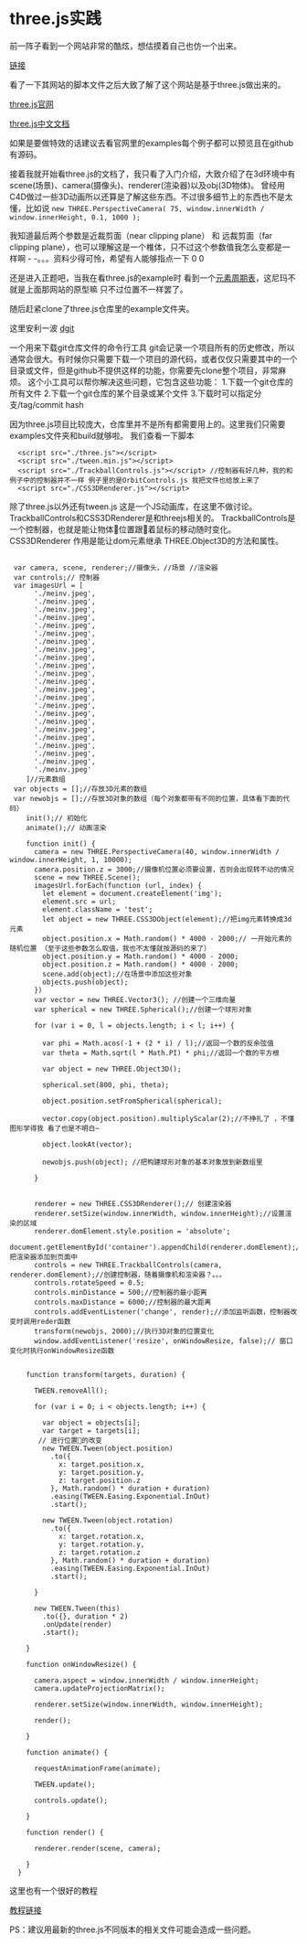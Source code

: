 # three.js实践

前一阵子看到一个网站非常的酷炫，想估摸着自己也仿一个出来。

[链接](http://www.rolexawards.com/40/map)

看了一下其网站的脚本文件之后大致了解了这个网站是基于three.js做出来的。

[three.js官网](https://threejs.org/)

[three.js中文文档](http://techbrood.com/threejs/docs/)

如果是要做特效的话建议去看官网里的examples每个例子都可以预览且在github有源码。

接着我就开始看three.js的文档了，我只看了入门介绍，大致介绍了在3d环境中有scene(场景)、camera(摄像头)、renderer(渲染器)以及obj(3D物体)。
曾经用C4D做过一些3D动画所以还算是了解这些东西。不过很多细节上的东西也不是太懂，比如说
` new THREE.PerspectiveCamera( 75, window.innerWidth / window.innerHeight, 0.1, 1000 ); `

我知道最后两个参数是近裁剪面（near clipping plane） 和 远裁剪面（far clipping plane），也可以理解这是一个椎体，只不过这个参数值我怎么变都是一样啊 - -。。。资料少得可怜，希望有人能够指点一下  0 0 

还是进入正题吧，当我在看three.js的example时 看到一个[元素周期表](https://threejs.org/examples/#css3d_periodictable)，这尼玛不就是上面那网站的原型嘛 只不过位置不一样罢了。

随后赶紧clone了three.js仓库里的example文件夹。

这里安利一波 [dgit](https://github.com/hujiulong/dgit)

一个用来下载git仓库文件的命令行工具
git会记录一个项目所有的历史修改，所以通常会很大。有时候你只需要下载一个项目的源代码，或者仅仅只需要其中的一个目录或文件，但是github不提供这样的功能，你需要先clone整个项目，非常麻烦。
这个小工具可以帮你解决这些问题，它包含这些功能：
1.下载一个git仓库的所有文件
2.下载一个git仓库的某个目录或某个文件
3.下载时可以指定分支/tag/commit hash

因为three.js项目比较庞大，仓库里并不是所有都需要用上的。这里我们只需要examples文件夹和build就够啦。
我们查看一下脚本
```
  <script src="./three.js"></script>
  <script src="./tween.min.js"></script>
  <script src="./TrackballControls.js"></script> //控制器有好几种，我的和例子中的控制器并不一样 例子里的是OrbitControls.js 我把文件也给放上来了
  <script src="./CSS3DRenderer.js"></script>

```
除了three.js以外还有tween.js 这是一个JS动画库，在这里不做讨论。
TrackballControls和CSS3DRenderer是和threejs相关的。
TrackballControls是一个控制器，也就是能让物体位置跟着鼠标的移动随时变化。
CSS3DRenderer 作用是能让dom元素继承 THREE.Object3D的方法和属性。
```
 
 var camera, scene, renderer;//摄像头，//场景 //渲染器
 var controls;// 控制器
 var imagesUrl = [
      './meinv.jpeg',
      './meinv.jpeg',
      './meinv.jpeg',
      './meinv.jpeg',
      './meinv.jpeg',
      './meinv.jpeg',
      './meinv.jpeg',
      './meinv.jpeg',
      './meinv.jpeg',
      './meinv.jpeg',
      './meinv.jpeg',
      './meinv.jpeg',
      './meinv.jpeg',
      './meinv.jpeg',
      './meinv.jpeg',
      './meinv.jpeg',
      './meinv.jpeg',
      './meinv.jpeg',
      './meinv.jpeg',
      './meinv.jpeg',
      './meinv.jpeg',
      './meinv.jpeg',
      './meinv.jpeg'
    ]//元素数组
 var objects = [];//存放3D元素的数组
 var newobjs = [];//存放3D对象的数组（每个对象都带有不同的位置，具体看下面的代码） 
    init();// 初始化
    animate();// 动画渲染

    function init() {
      camera = new THREE.PerspectiveCamera(40, window.innerWidth / window.innerHeight, 1, 10000);
      camera.position.z = 3000;//摄像机位置必须要设置，否则会出现转不动的情况
      scene = new THREE.Scene();
      imagesUrl.forEach(function (url, index) {
        let element = document.createElement('img');
        element.src = url;
        element.className = 'test';
        let object = new THREE.CSS3DObject(element);//把img元素转换成3d元素
        object.position.x = Math.random() * 4000 - 2000;// 一开始元素的随机位置 （至于这些参数怎么取值，我也不太懂就按源码的来了）
        object.position.y = Math.random() * 4000 - 2000;
        object.position.z = Math.random() * 4000 - 2000;
        scene.add(object);//在场景中添加这些对象
        objects.push(object);
      })
      var vector = new THREE.Vector3(); //创建一个三维向量
      var spherical = new THREE.Spherical();//创建一个球形对象

      for (var i = 0, l = objects.length; i < l; i++) {

        var phi = Math.acos(-1 + (2 * i) / l);//返回一个数的反余弦值
        var theta = Math.sqrt(l * Math.PI) * phi;//返回一个数的平方根

        var object = new THREE.Object3D();

        spherical.set(800, phi, theta);

        object.position.setFromSpherical(spherical);

        vector.copy(object.position).multiplyScalar(2);//不挣扎了 ，不懂图形学得我 看了也是不明白~

        object.lookAt(vector);

        newobjs.push(object); //把构建球形对象的基本对象放到新数组里

      }


      renderer = new THREE.CSS3DRenderer();// 创建渲染器
      renderer.setSize(window.innerWidth, window.innerHeight);//设置渲染的区域
      renderer.domElement.style.position = 'absolute';
      document.getElementById('container').appendChild(renderer.domElement);//把渲染器添加到页面中
      controls = new THREE.TrackballControls(camera, renderer.domElement);//创建控制器，随着摄像机和渲染器？。。。
      controls.rotateSpeed = 0.5;
      controls.minDistance = 500;//控制器的最小距离
      controls.maxDistance = 6000;//控制器的最大距离
      controls.addEventListener('change', render);//添加监听函数，控制器改变时调用reder函数
      transform(newobjs, 2000);//执行3D对象的位置变化
      window.addEventListener('resize', onWindowResize, false);// 窗口变化时执行onWindowResize函数


    function transform(targets, duration) {

      TWEEN.removeAll();

      for (var i = 0; i < objects.length; i++) {

        var object = objects[i];
        var target = targets[i];
       // 进行位置的改变
        new TWEEN.Tween(object.position)
          .to({
            x: target.position.x,
            y: target.position.y,
            z: target.position.z
          }, Math.random() * duration + duration)
          .easing(TWEEN.Easing.Exponential.InOut)
          .start();

        new TWEEN.Tween(object.rotation)
          .to({
            x: target.rotation.x,
            y: target.rotation.y,
            z: target.rotation.z
          }, Math.random() * duration + duration)
          .easing(TWEEN.Easing.Exponential.InOut)
          .start();

      }

      new TWEEN.Tween(this)
        .to({}, duration * 2)
        .onUpdate(render)
        .start();

    }

    function onWindowResize() {

      camera.aspect = window.innerWidth / window.innerHeight;
      camera.updateProjectionMatrix();

      renderer.setSize(window.innerWidth, window.innerHeight);

      render();

    }

    function animate() {

      requestAnimationFrame(animate);

      TWEEN.update();

      controls.update();

    }

    function render() {

      renderer.render(scene, camera);

    }
  }
```
这里也有一个很好的教程

[教程链接](https://www.cnblogs.com/createGod/p/7004428.html)

PS：建议用最新的three.js不同版本的相关文件可能会造成一些问题。
